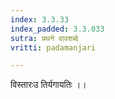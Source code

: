 ```yaml
---
index: 3.3.33
index_padded: 3.3.033
sutra: प्रथने वावशब्दे
vritti: padamanjari

---
```

विस्तारःउ तिर्यगायतिः ।।